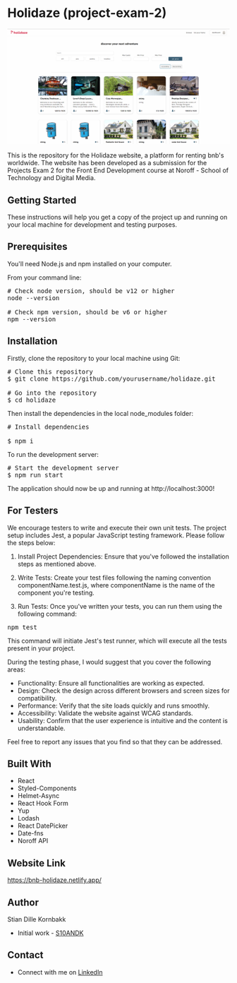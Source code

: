 # Holidaze (project-exam-2)

![Image of the Holidaze website](src/assets/readme/holidaze.png)

This is the repository for the Holidaze website, a platform for renting bnb's worldwide. The website has been developed as a submission for the Projects Exam 2 for the Front End Development course at Noroff - School of Technology and Digital Media.

## Getting Started

These instructions will help you get a copy of the project up and running on your local machine for development and testing purposes.

## Prerequisites

You'll need Node.js and npm installed on your computer.

From your command line:

<pre>
# Check node version, should be v12 or higher
node --version

# Check npm version, should be v6 or higher
npm --version
</pre>

## Installation

Firstly, clone the repository to your local machine using Git:

<pre>
# Clone this repository
$ git clone https://github.com/yourusername/holidaze.git

# Go into the repository
$ cd holidaze
</pre>

Then install the dependencies in the local node_modules folder:

<pre>
# Install dependencies

$ npm i
</pre>

To run the development server:

<pre>
# Start the development server
$ npm run start
</pre>

The application should now be up and running at http://localhost:3000!

## For Testers

We encourage testers to write and execute their own unit tests. The project setup includes Jest, a popular JavaScript testing framework. Please follow the steps below:

1. Install Project Dependencies: Ensure that you've followed the installation steps as mentioned above.

2. Write Tests: Create your test files following the naming convention componentName.test.js, where componentName is the name of the component you're testing.

3. Run Tests: Once you've written your tests, you can run them using the following command:

<pre>
npm test
</pre>

This command will initiate Jest's test runner, which will execute all the tests present in your project.

During the testing phase, I would suggest that you cover the following areas:

- Functionality: Ensure all functionalities are working as expected.
- Design: Check the design across different browsers and screen sizes for compatibility.
- Performance: Verify that the site loads quickly and runs smoothly.
- Accessibility: Validate the website against WCAG standards.
- Usability: Confirm that the user experience is intuitive and the content is understandable.

Feel free to report any issues that you find so that they can be addressed.

## Built With

- React
- Styled-Components
- Helmet-Async
- React Hook Form
- Yup
- Lodash
- React DatePicker
- Date-fns
- Noroff API

## Website Link

https://bnb-holidaze.netlify.app/

## Author

Stian Dille Kornbakk

- Initial work - [S10ANDK](https://github.com/S10ANDK)

## Contact 

- Connect with me on [LinkedIn](https://www.linkedin.com/in/stian-dille-kornbakk-335b5a159/)

